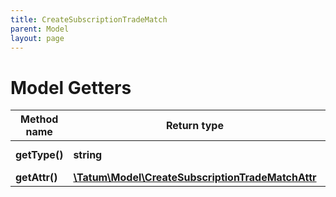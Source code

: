 ```yaml
---
title: CreateSubscriptionTradeMatch
parent: Model
layout: page
---
```


# Model Getters

Method name | Return type | Description | Notes
------------ | ------------- | ------------- | -------------
**getType()** | **string** | Type of the subscription. |
**getAttr()** | [**\Tatum\Model\CreateSubscriptionTradeMatchAttr**](../CreateSubscriptionTradeMatchAttr) |  |

